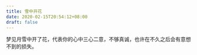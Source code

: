 ```yaml
---
title: 雪中开花
date: 2020-02-15T20:54:12+08:00
draft: false
---
```


梦见月雪中开了花，代表你的心中三心二意，不够真诚，也许在不久之后会有意想不到的损失。